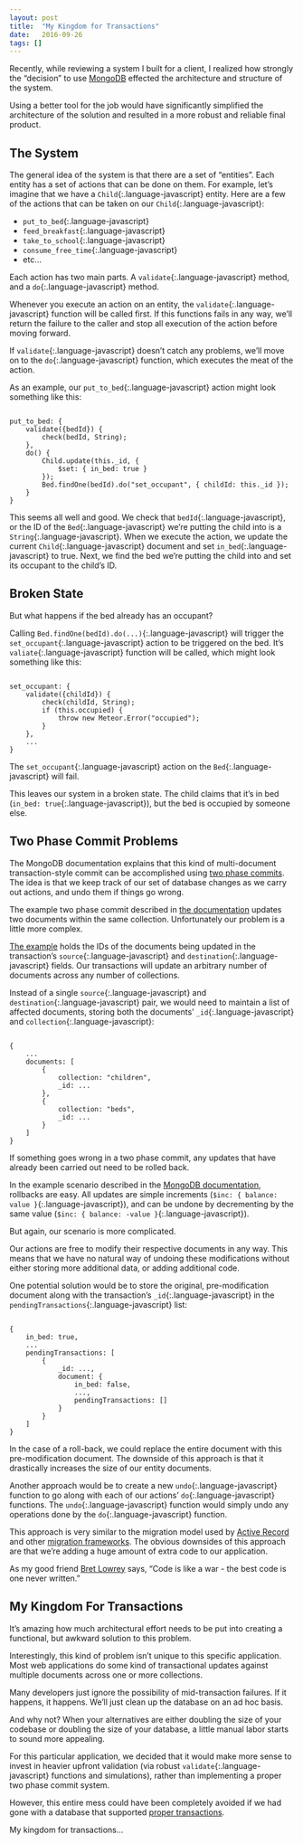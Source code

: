 ```yaml
---
layout: post
title:  "My Kingdom for Transactions"
date:   2016-09-26
tags: []
---
```


Recently, while reviewing a system I built for a client, I realized how strongly the “decision” to use [MongoDB](https://www.mongodb.com/) effected the architecture and structure of the system.

Using a better tool for the job would have significantly simplified the architecture of the solution and resulted in a more robust and reliable final product.

## The System

The general idea of the system is that there are a set of “entities”. Each entity has a set of actions that can be done on them. For example, let’s imagine that we have a `Child`{:.language-javascript} entity. Here are a few of the actions that can be taken on our `Child`{:.language-javascript}:

- `put_to_bed`{:.language-javascript}
- `feed_breakfast`{:.language-javascript}
- `take_to_school`{:.language-javascript}
- `consume_free_time`{:.language-javascript}
- etc…

Each action has two main parts. A `validate`{:.language-javascript} method, and a `do`{:.language-javascript} method.

Whenever you execute an action on an entity, the `validate`{:.language-javascript} function will be called first. If this functions fails in any way, we’ll return the failure to the caller and stop all execution of the action before moving forward.

If `validate`{:.language-javascript} doesn’t catch any problems, we’ll move on to the `do`{:.language-javascript} function, which executes the meat of the action.

As an example, our `put_to_bed`{:.language-javascript} action might look something like this:

<pre class='language-javascript'><code class='language-javascript'>
put_to_bed: {
    validate({bedId}) {
        check(bedId, String);
    },
    do() {
        Child.update(this._id, {
            $set: { in_bed: true }
        });
        Bed.findOne(bedId).do("set_occupant", { childId: this._id });
    }
}
</code></pre>

This seems all well and good. We check that `bedId`{:.language-javascript}, or the ID of the `Bed`{:.language-javascript} we’re putting the child into is a `String`{:.language-javascript}. When we execute the action, we update the current `Child`{:.language-javascript} document and set `in_bed`{:.language-javascript} to true. Next, we find the bed we’re putting the child into and set its occupant to the child’s ID.

## Broken State

But what happens if the bed already has an occupant?

Calling `Bed.findOne(bedId).do(...)`{:.language-javascript} will trigger the `set_occupant`{:.language-javascript} action to be triggered on the bed. It’s `valiate`{:.language-javascript} function will be called, which might look something like this:

<pre class='language-javascript'><code class='language-javascript'>
set_occupant: {
    validate({childId}) {
        check(childId, String);
        if (this.occupied) {
            throw new Meteor.Error("occupied");
        }
    },
    ...
}
</code></pre>

The `set_occupant`{:.language-javascript} action on the `Bed`{:.language-javascript} will fail.

This leaves our system in a broken state. The child claims that it’s in bed (`in_bed: true`{:.language-javascript}), but the bed is occupied by someone else.

## Two Phase Commit Problems

The MongoDB documentation explains that this kind of multi-document transaction-style commit can be accomplished using [two phase commits](https://docs.mongodb.com/manual/tutorial/perform-two-phase-commits/). The idea is that we keep track of our set of database changes as we carry out actions, and undo them if things go wrong.

The example two phase commit described in [the documentation](https://docs.mongodb.com/manual/tutorial/perform-two-phase-commits/) updates two documents within the same collection. Unfortunately our problem is a little more complex.

[The example](https://docs.mongodb.com/manual/tutorial/perform-two-phase-commits/) holds the IDs of the documents being updated in the transaction’s `source`{:.language-javascript} and `destination`{:.language-javascript} fields. Our transactions will update an arbitrary number of documents across any number of collections.

Instead of a single `source`{:.language-javascript} and `destination`{:.language-javascript} pair, we would need to maintain a list of affected documents, storing both the documents’ `_id`{:.language-javascript} and `collection`{:.language-javascript}:

<pre class='language-javascript'><code class='language-javascript'>
{
    ...
    documents: [
        {
            collection: "children",
            _id: ...
        },
        {
            collection: "beds",
            _id: ...
        }
    ]
}
</code></pre>

If something goes wrong in a two phase commit, any updates that have already been carried out need to be rolled back.

In the example scenario described in the [MongoDB documentation](https://docs.mongodb.com/manual/tutorial/perform-two-phase-commits/), rollbacks are easy. All updates are simple increments (`$inc: { balance: value }`{:.language-javascript}), and can be undone by decrementing by the same value (`$inc: { balance: -value }`{:.language-javascript}).

But again, our scenario is more complicated.

Our actions are free to modify their respective documents in any way. This means that we have no natural way of undoing these modifications without either storing more additional data, or adding additional code.

One potential solution would be to store the original, pre-modification document along with the transaction’s `_id`{:.language-javascript} in the `pendingTransactions`{:.language-javascript} list:

<pre class='language-javascript'><code class='language-javascript'>
{
    in_bed: true,
    ...
    pendingTransactions: [
        {
            _id: ...,
            document: {
                in_bed: false,
                ...,
                pendingTransactions: []
            }
        }
    ]
}
</code></pre>

In the case of a roll-back, we could replace the entire document with this pre-modification document. The downside of this approach is that it drastically increases the size of our entity documents.

Another approach would be to create a new `undo`{:.language-javascript} function to go along with each of our actions’ `do`{:.language-javascript} functions. The `undo`{:.language-javascript} function would simply undo any operations done by the `do`{:.language-javascript} function.

This approach is very similar to the migration model used by [Active Record](http://edgeguides.rubyonrails.org/active_record_migrations.html#using-the-up-down-methods) and other [migration frameworks](https://github.com/percolatestudio/meteor-migrations). The obvious downsides of this approach are that we’re adding a huge amount of extra code to our application.

As my good friend [Bret Lowrey](https://lowrey.me/) says, “Code is like a war - the best code is one never written.”

## My Kingdom For Transactions

It’s amazing how much architectural effort needs to be put into creating a functional, but awkward solution to this problem.

Interestingly, this kind of problem isn’t unique to this specific application. Most web applications do some kind of transactional updates against multiple documents across one or more collections.

Many developers just ignore the possibility of mid-transaction failures. If it happens, it happens. We’ll just clean up the database on an ad hoc basis.

And why not? When your alternatives are either doubling the size of your codebase or doubling the size of your database, a little manual labor starts to sound more appealing.

For this particular application, we decided that it would make more sense to invest in heavier upfront validation (via robust `validate`{:.language-javascript} functions and simulations), rather than implementing a proper two phase commit system.

However, this entire mess could have been completely avoided if we had gone with a database that supported [proper transactions](https://www.postgresql.org/docs/8.3/static/tutorial-transactions.html).

My kingdom for transactions…
